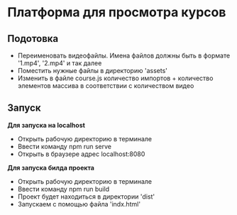 <h1>Платформа для просмотра курсов</h1>

<h2>Подотовка</h2>
<ul>
	<li>Переименовать видеофайлы. Имена файлов должны быть в формате '1.mp4', '2.mp4' и так далее</li>
	<li>Поместить нужные файлы в директорию 'assets'</li>
	<li>Изменить в файле course.js количество импортов + количество элементов массива в соответствии с количеством видео</li>
</ul>

<h2>Запуск</h2>
<strong>Для запуска на localhost</strong>
<ul>
	<li>Открыть рабочую директорию в терминале</li>
	<li>Ввести команду npm run serve</li>
	<li>Открыть в браузере адрес localhost:8080</li>
</ul>

<strong>Для запуска билда проекта</strong>
<ul>
	<li>Открыть рабочую директорию в терминале</li>
	<li>Ввести команду npm run build</li>
	<li>Проект будет находиться в директории 'dist'</li>
	<li>Запускаем с помощью файла 'indx.html'</li>
</ul>